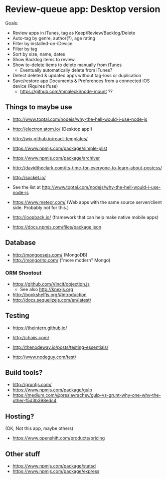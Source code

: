 # Review-queue app: Desktop version

Goals:

* Review apps in iTunes, tag as Keep/Review/Backlog/Delete
* Auto-tag by genre, author(?), age rating
* Filter by installed-on-iDevice
* Filter by tag
* Sort by size, name, dates
* Show Backlog items to review
* Show to-delete items to delete manually from iTunes
    * Eventually automatically delete from iTunes?
* Detect deleted & updated apps without tag-loss or duplication
* Save/restore app Documents & Preferences from a connected iOS device (Rquires ifuse)
    * https://github.com/mmalecki/node-mount ??


## Things to maybe use

* http://www.toptal.com/nodejs/why-the-hell-would-i-use-node-js

* http://electron.atom.io/ (Desktop app!)
* http://wix.github.io/react-templates/
* https://www.npmjs.com/package/simple-plist
* https://www.npmjs.com/package/archiver
* http://davidtheclark.com/its-time-for-everyone-to-learn-about-postcss/

* http://socket.io/


* See the list at http://www.toptal.com/nodejs/why-the-hell-would-i-use-node-js
* https://www.meteor.com/ (Web apps with the same source server/client side.  Probably not for this.)
* http://loopback.io/ (framework that can help make native mobile apps)

* https://docs.npmjs.com/files/package.json

## Database

* http://mongoosejs.com/ (MongoDB)
* http://mongorito.com/ ("more modern" Mongo)

### ORM Shootout

* https://github.com/Vincit/objection.js
    * See also http://knexjs.org
* http://bookshelfjs.org/#introduction
* http://docs.sequelizejs.com/en/latest/

## Testing

* https://theintern.github.io/
* http://chaijs.com/

* http://thenodeway.io/posts/testing-essentials/
* http://www.nodeguy.com/test/

## Build tools?

* http://gruntjs.com/
* https://www.npmjs.com/package/gulp
* https://medium.com/@preslavrachev/gulp-vs-grunt-why-one-why-the-other-f5d3b398edc4


## Hosting?

(OK, Not this app, maybe others)

* https://www.openshift.com/products/pricing

## Other stuff

* https://www.npmjs.com/package/statsd
* https://www.npmjs.com/package/express
